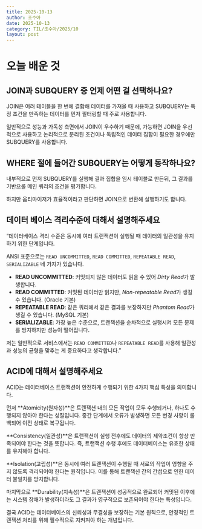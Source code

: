 ```yaml
---
title: 2025-10-13
author: 조수아
date: 2025-10-13
category: TIL/조수아/2025/10
layout: post
---
```


# 오늘 배운 것

## JOIN과 SUBQUERY 중 언제 어떤 걸 선택하나요?

JOIN은 여러 테이블을 한 번에 결합해 데이터를 가져올 때 사용하고 SUBQUERY는 특정 조건을 만족하는 데이터를 먼저 필터링할 때 주로 사용합니다.

일반적으로 성능과 가독성 측면에서 JOIN이 우수하기 때문에, 가능하면 JOIN을 우선적으로 사용하고 논리적으로 분리된 조건이나 독립적인 데이터 집합이 필요한 경우에만 SUBQUERY를 사용합니다.

## WHERE 절에 들어간 SUBQUERY는 어떻게 동작하나요?

내부적으로 먼저 SUBQUERY를 실행해 결과 집합을 임시 테이블로 만든뒤, 그 결과를 기반으롤 메인 쿼리의 조건을 평가합니다.

하지만 옵티마이저가 효율적이라고 판단하면 JOIN으로 변환해 실행하기도 합니다.

## 데이터 베이스 격리수준에 대해서 설명해주세요

“데이터베이스 격리 수준은 동시에 여러 트랜잭션이 실행될 때 데이터의 일관성을 유지하기 위한 단계입니다.

ANSI 표준으로는 `READ UNCOMMITTED`, `READ COMMITTED`, `REPEATABLE READ`, `SERIALIZABLE` 네 가지가 있습니다.

- **READ UNCOMMITTED**: 커밋되지 않은 데이터도 읽을 수 있어 *Dirty Read*가 발생합니다.
- **READ COMMITTED**: 커밋된 데이터만 읽지만, *Non-repeatable Read*가 생길 수 있습니다. (Oracle 기본)
- **REPEATABLE READ**: 같은 쿼리에서 같은 결과를 보장하지만 *Phantom Read*가 생길 수 있습니다. (MySQL 기본)
- **SERIALIZABLE**: 가장 높은 수준으로, 트랜잭션을 순차적으로 실행시켜 모든 문제를 방지하지만 성능이 떨어집니다.

저는 일반적으로 서비스에서는 `READ COMMITTED`나 `REPEATABLE READ`를 사용해 일관성과 성능의 균형을 맞추는 게 중요하다고 생각합니다.”

## ACID에 대해서 설명해주세요

ACID는 데이터베이스 트랜잭션이 안전하게 수행되기 위한 4가지 핵심 특성을 의미합니다.

먼저 **Atomicity(원자성)**은 트랜잭션 내의 모든 작업이 모두 수행되거나, 하나도 수행되지 않아야 한다는 성질입니다. 중간 단계에서 오류가 발생하면 모든 변경 사항이 롤백되어 이전 상태로 복구됩니다.

**Consistency(일관성)**은 트랜잭션이 실행 전후에도 데이터의 제약조건이 항상 만족되어야 한다는 것을 뜻합니다. 즉, 트랜잭션 수행 후에도 데이터베이스는 유효한 상태를 유지해야 합니다.

**Isolation(고립성)**은 동시에 여러 트랜잭션이 수행될 때 서로의 작업이 영향을 주지 않도록 격리되어야 한다는 원칙입니다. 이를 통해 트랜잭션 간의 간섭으로 인한 데이터 불일치를 방지합니다.

마지막으로 **Durability(지속성)**은 트랜잭션이 성공적으로 완료되어 커밋된 이후에는 시스템 장애가 발생하더라도 그 결과가 영구적으로 보존되어야 한다는 특성입니다.

결국 ACID는 데이터베이스의 신뢰성과 무결성을 보장하는 기본 원칙으로, 안정적인 트랜잭션 처리를 위해 필수적으로 지켜져야 하는 개념입니다.